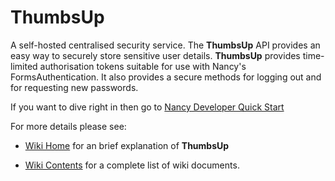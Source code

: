 ThumbsUp
========

A self-hosted centralised security service. The **ThumbsUp** API provides an easy way to securely store sensitive user details. **ThumbsUp** provides time-limited authorisation tokens suitable for use with Nancy's FormsAuthentication. It also provides a secure methods for logging out and for requesting new passwords.

If you want to dive right in then go to [Nancy Developer Quick Start](https://github.com/biofractal/ThumbsUp/wiki/Nancy-Developer-Quick-Start)

For more details please see:

* [Wiki Home](https://github.com/biofractal/ThumbsUp/wiki) for an brief explanation of **ThumbsUp**

* [Wiki Contents](https://github.com/biofractal/ThumbsUp/wiki/Contents) for a complete list of wiki documents. 


